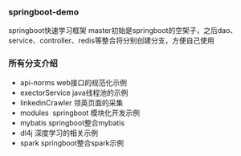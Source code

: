 ### springboot-demo
springboot快速学习框架
master初始是springboot的空架子，之后dao、service、controller、redis等整合将分别创建分支，方便自己使用

### 所有分支介绍

- api-norms web接口的规范化示例
- exectorService java线程池的示例
- linkedinCrawler 领英页面的采集
- modules  springboot 模块化开发示例
- mybatis springboot整合mybatis
- dl4j 深度学习的相关示例
- spark springboot整合spark示例


